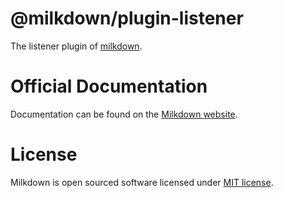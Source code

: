 # @milkdown/plugin-listener

The listener plugin of [milkdown](https://milkdown.dev/).

# Official Documentation

Documentation can be found on the [Milkdown website](https://milkdown.dev/).

# License

Milkdown is open sourced software licensed under [MIT license](https://github.com/Milkdown/milkdown/blob/main/LICENSE).
